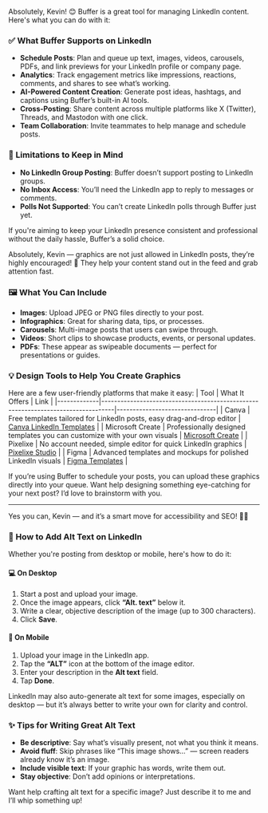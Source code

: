 Absolutely, Kevin! 😊 Buffer is a great tool for managing LinkedIn content. Here's what you can do with it:

### ✅ What Buffer Supports on LinkedIn
- **Schedule Posts**: Plan and queue up text, images, videos, carousels, PDFs, and link previews for your LinkedIn profile or company page.
- **Analytics**: Track engagement metrics like impressions, reactions, comments, and shares to see what’s working.
- **AI-Powered Content Creation**: Generate post ideas, hashtags, and captions using Buffer’s built-in AI tools.
- **Cross-Posting**: Share content across multiple platforms like X (Twitter), Threads, and Mastodon with one click.
- **Team Collaboration**: Invite teammates to help manage and schedule posts.

### 🛑 Limitations to Keep in Mind
- **No LinkedIn Group Posting**: Buffer doesn’t support posting to LinkedIn groups.
- **No Inbox Access**: You’ll need the LinkedIn app to reply to messages or comments.
- **Polls Not Supported**: You can’t create LinkedIn polls through Buffer just yet.

If you're aiming to keep your LinkedIn presence consistent and professional without the daily hassle, Buffer’s a solid choice. 

Absolutely, Kevin — graphics are not just allowed in LinkedIn posts, they’re highly encouraged! 🎨 They help your content stand out in the feed and grab attention fast.

### 🖼️ What You Can Include
- **Images**: Upload JPEG or PNG files directly to your post.
- **Infographics**: Great for sharing data, tips, or processes.
- **Carousels**: Multi-image posts that users can swipe through.
- **Videos**: Short clips to showcase products, events, or personal updates.
- **PDFs**: These appear as swipeable documents — perfect for presentations or guides.

### 💡 Design Tools to Help You Create Graphics
Here are a few user-friendly platforms that make it easy:
| Tool        | What It Offers                                                                 | Link                          |
|-------------|----------------------------------------------------------------------------------|-------------------------------|
| Canva       | Free templates tailored for LinkedIn posts, easy drag-and-drop editor           | [Canva LinkedIn Templates](https://www.canva.com/linkedin-posts/templates/) |
| Microsoft Create | Professionally designed templates you can customize with your own visuals | [Microsoft Create](https://create.microsoft.com/en-us/templates/linkedin-post)         |
| Pixelixe    | No account needed, simple editor for quick LinkedIn graphics                    | [Pixelixe Studio](https://pixelixe.com/create-linkedin-post.html)         |
| Figma       | Advanced templates and mockups for polished LinkedIn visuals                    | [Figma Templates](https://www.figma.com/community/linkedin-templates/posts)          |

If you’re using Buffer to schedule your posts, you can upload these graphics directly into your queue. Want help designing something eye-catching for your next post? I’d love to brainstorm with you.

----------------------


Yes you can, Kevin — and it’s a smart move for accessibility and SEO! 🧠📸

### 📝 How to Add Alt Text on LinkedIn
Whether you're posting from desktop or mobile, here's how to do it:

#### 💻 On Desktop
1. Start a post and upload your image.
2. Once the image appears, click **“Alt. text”** below it.
3. Write a clear, objective description of the image (up to 300 characters).
4. Click **Save**.

#### 📱 On Mobile
1. Upload your image in the LinkedIn app.
2. Tap the **“ALT”** icon at the bottom of the image editor.
3. Enter your description in the **Alt text** field.
4. Tap **Done**.

LinkedIn may also auto-generate alt text for some images, especially on desktop — but it’s always better to write your own for clarity and control.

### ✨ Tips for Writing Great Alt Text
- **Be descriptive**: Say what’s visually present, not what you think it means.
- **Avoid fluff**: Skip phrases like “This image shows…” — screen readers already know it’s an image.
- **Include visible text**: If your graphic has words, write them out.
- **Stay objective**: Don’t add opinions or interpretations.

Want help crafting alt text for a specific image? Just describe it to me and I’ll whip something up!
